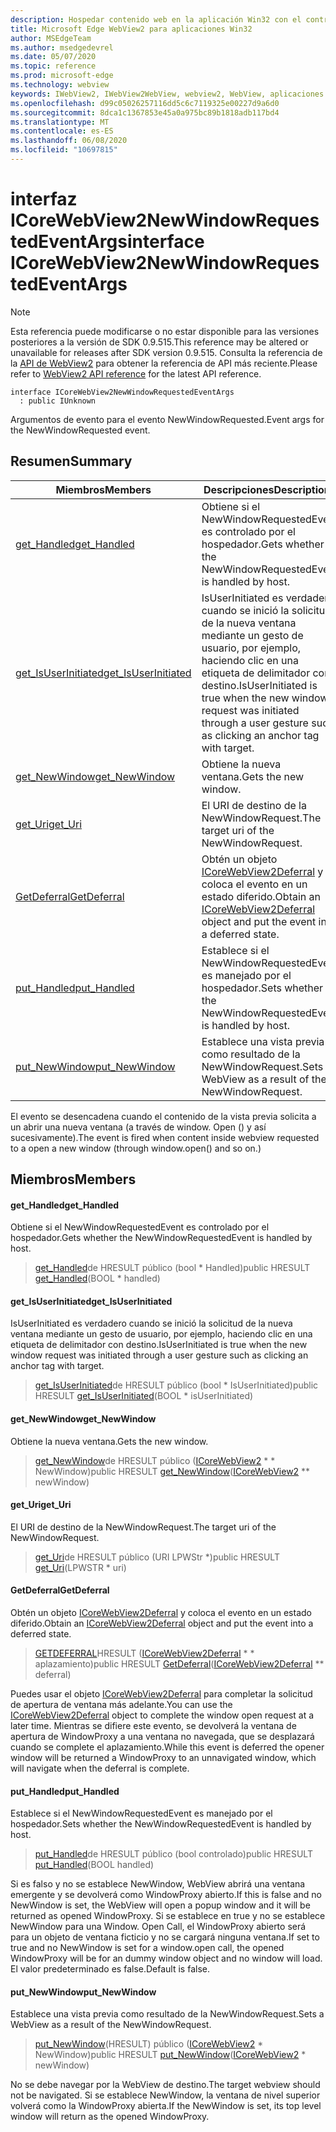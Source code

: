 ```yaml
---
description: Hospedar contenido web en la aplicación Win32 con el control Microsoft Edge WebView2
title: Microsoft Edge WebView2 para aplicaciones Win32
author: MSEdgeTeam
ms.author: msedgedevrel
ms.date: 05/07/2020
ms.topic: reference
ms.prod: microsoft-edge
ms.technology: webview
keywords: IWebView2, IWebView2WebView, webview2, WebView, aplicaciones Win32, Win32, Edge, ICoreWebView2, ICoreWebView2Controller, control de explorador, HTML Edge
ms.openlocfilehash: d99c05026257116dd5c6c7119325e00227d9a6d0
ms.sourcegitcommit: 8dca1c1367853e45a0a975bc89b1818adb117bd4
ms.translationtype: MT
ms.contentlocale: es-ES
ms.lasthandoff: 06/08/2020
ms.locfileid: "10697815"
---
```

# <span data-ttu-id="181c8-104">interfaz ICoreWebView2NewWindowRequestedEventArgs</span><span class="sxs-lookup"><span data-stu-id="181c8-104">interface ICoreWebView2NewWindowRequestedEventArgs</span></span> 

> [!NOTE]
> <span data-ttu-id="181c8-105">Esta referencia puede modificarse o no estar disponible para las versiones posteriores a la versión de SDK 0.9.515.</span><span class="sxs-lookup"><span data-stu-id="181c8-105">This reference may be altered or unavailable for releases after SDK version 0.9.515.</span></span> <span data-ttu-id="181c8-106">Consulta la referencia de la [API de WebView2](../../../webview2-api-reference.md) para obtener la referencia de API más reciente.</span><span class="sxs-lookup"><span data-stu-id="181c8-106">Please refer to [WebView2 API reference](../../../webview2-api-reference.md) for the latest API reference.</span></span>

```
interface ICoreWebView2NewWindowRequestedEventArgs
  : public IUnknown
```

<span data-ttu-id="181c8-107">Argumentos de evento para el evento NewWindowRequested.</span><span class="sxs-lookup"><span data-stu-id="181c8-107">Event args for the NewWindowRequested event.</span></span>

## <span data-ttu-id="181c8-108">Resumen</span><span class="sxs-lookup"><span data-stu-id="181c8-108">Summary</span></span>

 <span data-ttu-id="181c8-109">Miembros</span><span class="sxs-lookup"><span data-stu-id="181c8-109">Members</span></span>                        | <span data-ttu-id="181c8-110">Descripciones</span><span class="sxs-lookup"><span data-stu-id="181c8-110">Descriptions</span></span>
--------------------------------|---------------------------------------------
[<span data-ttu-id="181c8-111">get_Handled</span><span class="sxs-lookup"><span data-stu-id="181c8-111">get_Handled</span></span>](#get_handled) | <span data-ttu-id="181c8-112">Obtiene si el NewWindowRequestedEvent es controlado por el hospedador.</span><span class="sxs-lookup"><span data-stu-id="181c8-112">Gets whether the NewWindowRequestedEvent is handled by host.</span></span>
[<span data-ttu-id="181c8-113">get_IsUserInitiated</span><span class="sxs-lookup"><span data-stu-id="181c8-113">get_IsUserInitiated</span></span>](#get_isuserinitiated) | <span data-ttu-id="181c8-114">IsUserInitiated es verdadero cuando se inició la solicitud de la nueva ventana mediante un gesto de usuario, por ejemplo, haciendo clic en una etiqueta de delimitador con destino.</span><span class="sxs-lookup"><span data-stu-id="181c8-114">IsUserInitiated is true when the new window request was initiated through a user gesture such as clicking an anchor tag with target.</span></span>
[<span data-ttu-id="181c8-115">get_NewWindow</span><span class="sxs-lookup"><span data-stu-id="181c8-115">get_NewWindow</span></span>](#get_newwindow) | <span data-ttu-id="181c8-116">Obtiene la nueva ventana.</span><span class="sxs-lookup"><span data-stu-id="181c8-116">Gets the new window.</span></span>
[<span data-ttu-id="181c8-117">get_Uri</span><span class="sxs-lookup"><span data-stu-id="181c8-117">get_Uri</span></span>](#get_uri) | <span data-ttu-id="181c8-118">El URI de destino de la NewWindowRequest.</span><span class="sxs-lookup"><span data-stu-id="181c8-118">The target uri of the NewWindowRequest.</span></span>
[<span data-ttu-id="181c8-119">GetDeferral</span><span class="sxs-lookup"><span data-stu-id="181c8-119">GetDeferral</span></span>](#getdeferral) | <span data-ttu-id="181c8-120">Obtén un objeto [ICoreWebView2Deferral](icorewebview2deferral.md) y coloca el evento en un estado diferido.</span><span class="sxs-lookup"><span data-stu-id="181c8-120">Obtain an [ICoreWebView2Deferral](icorewebview2deferral.md) object and put the event into a deferred state.</span></span>
[<span data-ttu-id="181c8-121">put_Handled</span><span class="sxs-lookup"><span data-stu-id="181c8-121">put_Handled</span></span>](#put_handled) | <span data-ttu-id="181c8-122">Establece si el NewWindowRequestedEvent es manejado por el hospedador.</span><span class="sxs-lookup"><span data-stu-id="181c8-122">Sets whether the NewWindowRequestedEvent is handled by host.</span></span>
[<span data-ttu-id="181c8-123">put_NewWindow</span><span class="sxs-lookup"><span data-stu-id="181c8-123">put_NewWindow</span></span>](#put_newwindow) | <span data-ttu-id="181c8-124">Establece una vista previa como resultado de la NewWindowRequest.</span><span class="sxs-lookup"><span data-stu-id="181c8-124">Sets a WebView as a result of the NewWindowRequest.</span></span>

<span data-ttu-id="181c8-125">El evento se desencadena cuando el contenido de la vista previa solicita a un abrir una nueva ventana (a través de window. Open () y así sucesivamente).</span><span class="sxs-lookup"><span data-stu-id="181c8-125">The event is fired when content inside webview requested to a open a new window (through window.open() and so on.)</span></span>

## <span data-ttu-id="181c8-126">Miembros</span><span class="sxs-lookup"><span data-stu-id="181c8-126">Members</span></span>

#### <span data-ttu-id="181c8-127">get_Handled</span><span class="sxs-lookup"><span data-stu-id="181c8-127">get_Handled</span></span> 

<span data-ttu-id="181c8-128">Obtiene si el NewWindowRequestedEvent es controlado por el hospedador.</span><span class="sxs-lookup"><span data-stu-id="181c8-128">Gets whether the NewWindowRequestedEvent is handled by host.</span></span>

> <span data-ttu-id="181c8-129">[get_Handled](#get_handled)de HRESULT público (bool \* Handled)</span><span class="sxs-lookup"><span data-stu-id="181c8-129">public HRESULT [get_Handled](#get_handled)(BOOL \* handled)</span></span>

#### <span data-ttu-id="181c8-130">get_IsUserInitiated</span><span class="sxs-lookup"><span data-stu-id="181c8-130">get_IsUserInitiated</span></span> 

<span data-ttu-id="181c8-131">IsUserInitiated es verdadero cuando se inició la solicitud de la nueva ventana mediante un gesto de usuario, por ejemplo, haciendo clic en una etiqueta de delimitador con destino.</span><span class="sxs-lookup"><span data-stu-id="181c8-131">IsUserInitiated is true when the new window request was initiated through a user gesture such as clicking an anchor tag with target.</span></span>

> <span data-ttu-id="181c8-132">[get_IsUserInitiated](#get_isuserinitiated)de HRESULT público (bool \* IsUserInitiated)</span><span class="sxs-lookup"><span data-stu-id="181c8-132">public HRESULT [get_IsUserInitiated](#get_isuserinitiated)(BOOL \* isUserInitiated)</span></span>

#### <span data-ttu-id="181c8-133">get_NewWindow</span><span class="sxs-lookup"><span data-stu-id="181c8-133">get_NewWindow</span></span> 

<span data-ttu-id="181c8-134">Obtiene la nueva ventana.</span><span class="sxs-lookup"><span data-stu-id="181c8-134">Gets the new window.</span></span>

> <span data-ttu-id="181c8-135">[get_NewWindow](#get_newwindow)de HRESULT público ([ICoreWebView2](icorewebview2.md) \* \* NewWindow)</span><span class="sxs-lookup"><span data-stu-id="181c8-135">public HRESULT [get_NewWindow](#get_newwindow)([ICoreWebView2](icorewebview2.md) \*\* newWindow)</span></span>

#### <span data-ttu-id="181c8-136">get_Uri</span><span class="sxs-lookup"><span data-stu-id="181c8-136">get_Uri</span></span> 

<span data-ttu-id="181c8-137">El URI de destino de la NewWindowRequest.</span><span class="sxs-lookup"><span data-stu-id="181c8-137">The target uri of the NewWindowRequest.</span></span>

> <span data-ttu-id="181c8-138">[get_Uri](#get_uri)de HRESULT público (URI LPWStr \*)</span><span class="sxs-lookup"><span data-stu-id="181c8-138">public HRESULT [get_Uri](#get_uri)(LPWSTR \* uri)</span></span>

#### <span data-ttu-id="181c8-139">GetDeferral</span><span class="sxs-lookup"><span data-stu-id="181c8-139">GetDeferral</span></span> 

<span data-ttu-id="181c8-140">Obtén un objeto [ICoreWebView2Deferral](icorewebview2deferral.md) y coloca el evento en un estado diferido.</span><span class="sxs-lookup"><span data-stu-id="181c8-140">Obtain an [ICoreWebView2Deferral](icorewebview2deferral.md) object and put the event into a deferred state.</span></span>

> <span data-ttu-id="181c8-141">[GETDEFERRAL](#getdeferral)HRESULT ([ICoreWebView2Deferral](icorewebview2deferral.md) \* \* aplazamiento)</span><span class="sxs-lookup"><span data-stu-id="181c8-141">public HRESULT [GetDeferral](#getdeferral)([ICoreWebView2Deferral](icorewebview2deferral.md) \*\* deferral)</span></span>

<span data-ttu-id="181c8-142">Puedes usar el objeto [ICoreWebView2Deferral](icorewebview2deferral.md) para completar la solicitud de apertura de ventana más adelante.</span><span class="sxs-lookup"><span data-stu-id="181c8-142">You can use the [ICoreWebView2Deferral](icorewebview2deferral.md) object to complete the window open request at a later time.</span></span> <span data-ttu-id="181c8-143">Mientras se difiere este evento, se devolverá la ventana de apertura de WindowProxy a una ventana no navegada, que se desplazará cuando se complete el aplazamiento.</span><span class="sxs-lookup"><span data-stu-id="181c8-143">While this event is deferred the opener window will be returned a WindowProxy to an unnavigated window, which will navigate when the deferral is complete.</span></span>

#### <span data-ttu-id="181c8-144">put_Handled</span><span class="sxs-lookup"><span data-stu-id="181c8-144">put_Handled</span></span> 

<span data-ttu-id="181c8-145">Establece si el NewWindowRequestedEvent es manejado por el hospedador.</span><span class="sxs-lookup"><span data-stu-id="181c8-145">Sets whether the NewWindowRequestedEvent is handled by host.</span></span>

> <span data-ttu-id="181c8-146">[put_Handled](#put_handled)de HRESULT público (bool controlado)</span><span class="sxs-lookup"><span data-stu-id="181c8-146">public HRESULT [put_Handled](#put_handled)(BOOL handled)</span></span>

<span data-ttu-id="181c8-147">Si es falso y no se establece NewWindow, WebView abrirá una ventana emergente y se devolverá como WindowProxy abierto.</span><span class="sxs-lookup"><span data-stu-id="181c8-147">If this is false and no NewWindow is set, the WebView will open a popup window and it will be returned as opened WindowProxy.</span></span> <span data-ttu-id="181c8-148">Si se establece en true y no se establece NewWindow para una Window. Open Call, el WindowProxy abierto será para un objeto de ventana ficticio y no se cargará ninguna ventana.</span><span class="sxs-lookup"><span data-stu-id="181c8-148">If set to true and no NewWindow is set for a window.open call, the opened WindowProxy will be for an dummy window object and no window will load.</span></span> <span data-ttu-id="181c8-149">El valor predeterminado es false.</span><span class="sxs-lookup"><span data-stu-id="181c8-149">Default is false.</span></span>

#### <span data-ttu-id="181c8-150">put_NewWindow</span><span class="sxs-lookup"><span data-stu-id="181c8-150">put_NewWindow</span></span> 

<span data-ttu-id="181c8-151">Establece una vista previa como resultado de la NewWindowRequest.</span><span class="sxs-lookup"><span data-stu-id="181c8-151">Sets a WebView as a result of the NewWindowRequest.</span></span>

> <span data-ttu-id="181c8-152">[put_NewWindow](#put_newwindow)(HRESULT) público ([ICoreWebView2](icorewebview2.md) \* NewWindow)</span><span class="sxs-lookup"><span data-stu-id="181c8-152">public HRESULT [put_NewWindow](#put_newwindow)([ICoreWebView2](icorewebview2.md) \* newWindow)</span></span>

<span data-ttu-id="181c8-153">No se debe navegar por la WebView de destino.</span><span class="sxs-lookup"><span data-stu-id="181c8-153">The target webview should not be navigated.</span></span> <span data-ttu-id="181c8-154">Si se establece NewWindow, la ventana de nivel superior volverá como la WindowProxy abierta.</span><span class="sxs-lookup"><span data-stu-id="181c8-154">If the NewWindow is set, its top level window will return as the opened WindowProxy.</span></span>

